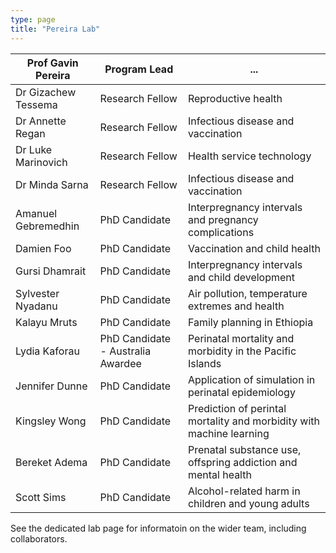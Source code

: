 ```yaml
---
type: page
title: "Pereira Lab"
---
```


| Prof Gavin Pereira | Program Lead | ... |
| --------------- | --------------- | --------------- |
| Dr Gizachew Tessema | Research Fellow | Reproductive health|
| Dr Annette Regan | Research Fellow  | Infectious disease and vaccination|
| Dr Luke Marinovich | Research Fellow  | Health service technology |
| Dr Minda Sarna| Research Fellow  | Infectious disease and vaccination |
| Amanuel Gebremedhin | PhD Candidate  | Interpregnancy intervals and pregnancy complications |
| Damien Foo | PhD Candidate  | Vaccination and child health |
| Gursi Dhamrait | PhD Candidate  | Interpregnancy intervals and child development |
| Sylvester Nyadanu | PhD Candidate  | Air pollution, temperature extremes and health |
| Kalayu Mruts | PhD Candidate  | Family planning in Ethiopia |
| Lydia Kaforau | PhD Candidate - Australia Awardee  | Perinatal mortality and morbidity in the Pacific Islands |
| Jennifer Dunne | PhD Candidate  | Application of simulation in perinatal epidemiology |
| Kingsley Wong | PhD Candidate  | Prediction of perintal mortality and morbidity with machine learning |
| Bereket Adema | PhD Candidate  | Prenatal substance use, offspring addiction and mental health |
| Scott Sims| PhD Candidate  | Alcohol-related harm in children and young adults |

See the dedicated lab page for informatoin on the wider team, including collaborators.
